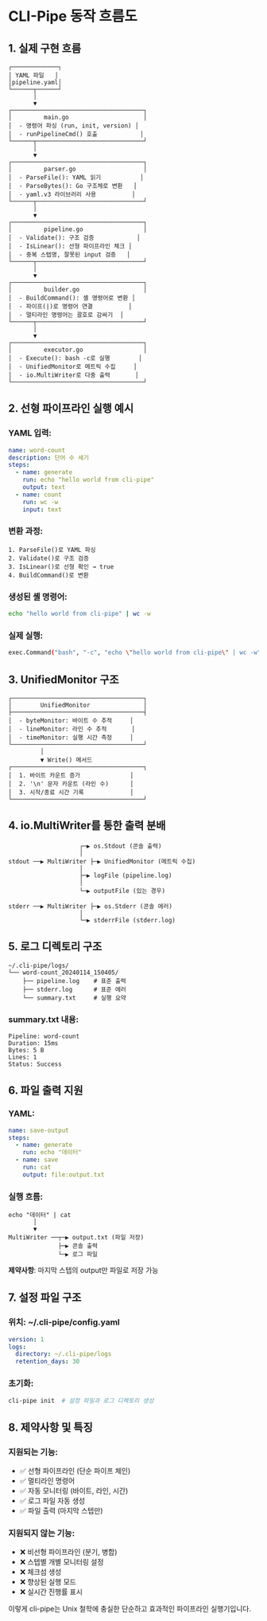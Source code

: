 # CLI-Pipe 동작 흐름도

## 1. 실제 구현 흐름

```
┌─────────────┐
│ YAML 파일   │
│pipeline.yaml│
└──────┬──────┘
       │
       ▼
┌─────────────────────────────────────┐
│         main.go                     │
│  - 명령어 파싱 (run, init, version) │
│  - runPipelineCmd() 호출            │
└──────┬──────────────────────────────┘
       │
       ▼
┌─────────────────────────────────────┐
│         parser.go                   │
│  - ParseFile(): YAML 읽기           │
│  - ParseBytes(): Go 구조체로 변환   │
│  - yaml.v3 라이브러리 사용          │
└──────┬──────────────────────────────┘
       │
       ▼
┌─────────────────────────────────────┐
│         pipeline.go                 │
│  - Validate(): 구조 검증            │
│  - IsLinear(): 선형 파이프라인 체크 │
│  - 중복 스텝명, 잘못된 input 검증   │
└──────┬──────────────────────────────┘
       │
       ▼
┌─────────────────────────────────────┐
│         builder.go                  │
│  - BuildCommand(): 셸 명령어로 변환 │
│  - 파이프(|)로 명령어 연결          │
│  - 멀티라인 명령어는 괄호로 감싸기  │
└──────┬──────────────────────────────┘
       │
       ▼
┌─────────────────────────────────────┐
│         executor.go                 │
│  - Execute(): bash -c로 실행        │
│  - UnifiedMonitor로 메트릭 수집     │
│  - io.MultiWriter로 다중 출력       │
└─────────────────────────────────────┘
```

## 2. 선형 파이프라인 실행 예시

### YAML 입력:
```yaml
name: word-count
description: 단어 수 세기
steps:
  - name: generate
    run: echo "hello world from cli-pipe"
    output: text
  - name: count
    run: wc -w
    input: text
```

### 변환 과정:
```
1. ParseFile()로 YAML 파싱
2. Validate()로 구조 검증
3. IsLinear()로 선형 확인 → true
4. BuildCommand()로 변환
```

### 생성된 셸 명령어:
```bash
echo "hello world from cli-pipe" | wc -w
```

### 실제 실행:
```bash
exec.Command("bash", "-c", "echo \"hello world from cli-pipe\" | wc -w")
```

## 3. UnifiedMonitor 구조

```
┌─────────────────────────────────────┐
│        UnifiedMonitor               │
├─────────────────────────────────────┤
│  - byteMonitor: 바이트 수 추적     │
│  - lineMonitor: 라인 수 추적       │
│  - timeMonitor: 실행 시간 측정     │
└─────────────────────────────────────┘
         │
         ▼ Write() 메서드
┌─────────────────────────────────────┐
│  1. 바이트 카운트 증가              │
│  2. '\n' 문자 카운트 (라인 수)      │
│  3. 시작/종료 시간 기록             │
└─────────────────────────────────────┘
```

## 4. io.MultiWriter를 통한 출력 분배

```
                    ┌─▶ os.Stdout (콘솔 출력)
                    │
stdout ──▶ MultiWriter ├─▶ UnifiedMonitor (메트릭 수집)
                    │
                    ├─▶ logFile (pipeline.log)
                    │
                    └─▶ outputFile (있는 경우)

stderr ──▶ MultiWriter ├─▶ os.Stderr (콘솔 에러)
                    │
                    └─▶ stderrFile (stderr.log)
```

## 5. 로그 디렉토리 구조

```
~/.cli-pipe/logs/
└── word-count_20240114_150405/
    ├── pipeline.log    # 표준 출력
    ├── stderr.log      # 표준 에러
    └── summary.txt     # 실행 요약
```

### summary.txt 내용:
```
Pipeline: word-count
Duration: 15ms
Bytes: 5 B
Lines: 1
Status: Success
```

## 6. 파일 출력 지원

### YAML:
```yaml
name: save-output
steps:
  - name: generate
    run: echo "데이터"
  - name: save
    run: cat
    output: file:output.txt
```

### 실행 흐름:
```
echo "데이터" | cat
       │
       ▼
MultiWriter ──┬─▶ output.txt (파일 저장)
              ├─▶ 콘솔 출력
              └─▶ 로그 파일
```

**제약사항**: 마지막 스텝의 output만 파일로 저장 가능

## 7. 설정 파일 구조

### 위치: ~/.cli-pipe/config.yaml
```yaml
version: 1
logs:
  directory: ~/.cli-pipe/logs
  retention_days: 30
```

### 초기화:
```bash
cli-pipe init  # 설정 파일과 로그 디렉토리 생성
```

## 8. 제약사항 및 특징

### 지원되는 기능:
- ✅ 선형 파이프라인 (단순 파이프 체인)
- ✅ 멀티라인 명령어
- ✅ 자동 모니터링 (바이트, 라인, 시간)
- ✅ 로그 파일 자동 생성
- ✅ 파일 출력 (마지막 스텝만)

### 지원되지 않는 기능:
- ❌ 비선형 파이프라인 (분기, 병합)
- ❌ 스텝별 개별 모니터링 설정
- ❌ 체크섬 생성
- ❌ 향상된 실행 모드
- ❌ 실시간 진행률 표시

이렇게 cli-pipe는 Unix 철학에 충실한 단순하고 효과적인 파이프라인 실행기입니다.